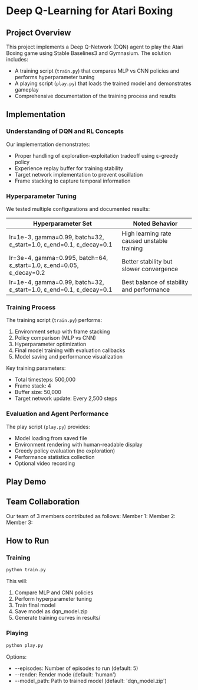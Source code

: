 
# Deep Q-Learning for Atari Boxing

## Project Overview
This project implements a Deep Q-Network (DQN) agent to play the Atari Boxing game using Stable Baselines3 and Gymnasium. The solution includes:
- A training script (`train.py`) that compares MLP vs CNN policies and performs hyperparameter tuning
- A playing script (`play.py`) that loads the trained model and demonstrates gameplay
- Comprehensive documentation of the training process and results

## Implementation

### Understanding of DQN and RL Concepts
Our implementation demonstrates:
- Proper handling of exploration-exploitation tradeoff using ε-greedy policy
- Experience replay buffer for training stability
- Target network implementation to prevent oscillation
- Frame stacking to capture temporal information

### Hyperparameter Tuning
We tested multiple configurations and documented results:

| Hyperparameter Set | Noted Behavior |
|--------------------|----------------|
| lr=1e-3, gamma=0.99, batch=32, ε_start=1.0, ε_end=0.1, ε_decay=0.1 | High learning rate caused unstable training |
| lr=3e-4, gamma=0.995, batch=64, ε_start=1.0, ε_end=0.05, ε_decay=0.2 | Better stability but slower convergence |
| lr=1e-4, gamma=0.99, batch=32, ε_start=1.0, ε_end=0.1, ε_decay=0.1 | Best balance of stability and performance |

### Training Process
The training script (`train.py`) performs:
1. Environment setup with frame stacking
2. Policy comparison (MLP vs CNN)
3. Hyperparameter optimization
4. Final model training with evaluation callbacks
5. Model saving and performance visualization

Key training parameters:
- Total timesteps: 500,000
- Frame stack: 4
- Buffer size: 50,000
- Target network update: Every 2,500 steps

### Evaluation and Agent Performance
The play script (`play.py`) provides:
- Model loading from saved file
- Environment rendering with human-readable display
- Greedy policy evaluation (no exploration)
- Performance statistics collection
- Optional video recording

## Play Demo

## Team Collaboration
Our team of 3 members contributed as follows:
Member 1:
Member 2:
Member 3:

## How to Run

### Training
```bash
python train.py
``````
This will:

1. Compare MLP and CNN policies
2. Perform hyperparameter tuning
3. Train final model
4. Save model as dqn_model.zip
5. Generate training curves in results/

### Playing
```bash
python play.py
```

Options:
- --episodes: Number of episodes to run (default: 5)
- --render: Render mode (default: 'human')
- --model_path: Path to trained model (default: 'dqn_model.zip')
